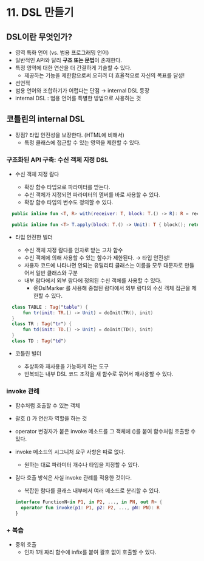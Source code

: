 # 11. DSL 만들기

## DSL이란 무엇인가?

- 영역 특화 언어 (vs. 범용 프로그래밍 언어)
- 일반적인 API와 달리 **구조 또는 문법**이 존재한다.
- 특정 영역에 대한 연산을 더 간결하게 기술할 수 있다.
  - 제공하는 기능을 제한함으로써 오히려 더 효율적으로 자신의 목표를 달성!
- 선언적
- 범용 언어와 조합하기가 어렵다는 단점 → internal DSL 등장
- internal DSL : 범용 언어를 특별한 방법으로 사용하는 것

## 코틀린의 internal DSL

- 장점? 타입 안전성을 보장한다. (HTML에 비해서)
  - 특정 클래스에 접근할 수 있는 영역을 제한할 수 있다.

### 구조화된 API 구축: 수신 객체 지정 DSL

- 수신 객체 지정 람다

  - 확장 함수 타입으로 파라미터를 받는다.
  - 수신 객체가 지정되면 파라미터의 멤버를 바로 사용할 수 있다.
  - 확장 함수 타입의 변수도 정의할 수 있다.
```kotlin
  public inline fun <T, R> with(receiver: T, block: T.() -> R): R = receiver.block()
```   
```kotlin
  public inline fun <T> T.apply(block: T.() -> Unit): T { block(); return this }
```   

- 타입 안전한 빌더

  - 수신 객체 지정 람다를 인자로 받는 고차 함수
  - 수신 객체에 의해 사용할 수 있는 함수가 제한된다. → 타입 안전성!
  - 사용자 코드에 나타나면 안되는 유틸리티 클래스는 이름을 모두 대문자로 만들어서 일반 클래스와 구분
  - 내부 람다에서 외부 람다에 정의된 수신 객체를 사용할 수 있다.
    - @DslMarker 를 사용해 중첩된 람다에서 외부 람다의 수신 객체 접근을 제한할 수 있다.
```kotlin
  class TABLE : Tag("table") {
      fun tr(init: TR.() -> Unit) = doInit(TR(), init)
  }
  class TR : Tag("tr") {
      fun td(init: TD.() -> Unit) = doInit(TD(), init)
  }
  class TD : Tag("td")
```    
- 코틀린 빌더

  - 추상화와 재사용을 가능하게 하는 도구
  - 반복되는 내부 DSL 코드 조각을 새 함수로 묶어서 재사용할 수 있다.

### invoke 관례

- 함수처럼 호출할 수 있는 객체

- 괄호 () 가 연산자 역할을 하는 것

- operator 변경자가 붙은 invoke 메소드를 그 객체에 ()를 붙여 함수처럼 호출할 수 있다.

- invoke 메소드의 시그니처 요구 사항은 따로 없다.

  - 원하는 대로 파라미터 개수나 타입을 지정할 수 있다.

- 람다 호출 방식은 사실 invoke 관례를 적용한 것이다.

  - 복잡한 람다를 클래스 내부에서 여러 메소드로 분리할 수 있다.

  ```kotlin
  interface FunctionN<in P1, in P2, ..., in PN, out R> {
  	operator fun invoke(p1: P1, p2: P2, ..., pN: PN): R
  }
  ```

### + 복습

- 중위 호출
  - 인자 1개 짜리 함수에 infix를 붙여 괄호 없이 호출할 수 있다.
